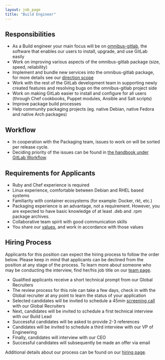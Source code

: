 ```yaml
---
layout: job_page
title: "Build Engineer"
---
```


## Responsibilities

* As a Build engineer your main focus will be on [omnibus-gitlab][], the software that enables our users to install, upgrade, and use GitLab easily
* Work on improving various aspects of the omnibus-gitlab package (size, speed, reliability)
* Implement and bundle new services into the omnibus-gitlab package, for more details see our [direction scope][]
* Work with the rest of the GitLab development team in supporting newly created features and resolving bugs on the omnibus-gitlab project side
* Work on making GitLab easier to install and configure for all users (through Chef cookbooks, Puppet modules, Ansible and Salt scripts)
* Improve package build processes
* Help community packaging projects (eg. native Debian, native Fedora and native Arch packages)

## Workflow

* In cooperation with the Packaging team, issues to work on will be sorted per release cycle.
* Deciding priority of the issues can be found in [the handbook under GitLab Workflow](https://about.gitlab.com/handbook/communication/#prioritize).

## Requirements for Applicants

* Ruby and Chef experience is required
* Linux experience, comfortable between Debian and RHEL based systems
* Familiarity with container ecosystems (for example: Docker, rkt, etc.)
* Packaging experience is an advantage, not a requirement. However, you are
  expected to have basic knowledge of at least .deb and .rpm package archives.
* Collaborative team spirit with good communication skills
* You share our [values](/handbook/values), and work in accordance with those values

[omnibus-gitlab]: https://gitlab.com/gitlab-org/omnibus-gitlab
[direction scope]: https://about.gitlab.com/direction/#scope-a-namescopea

## Hiring Process

Applicants for this position can expect the hiring process to follow the order below. Please keep in mind that applicants can be declined from the position at any stage of the process. To learn more about someone who may be conducting the interview, find her/his job title on our [team page](/team).

* Qualified applicants receive a short technical prompt from our Global Recruiters
* The review process for this role can take a few days, check in with the Global recruiter at any point to learn the status of your application
* Selected candidates will be invited to schedule a 45min [screening call](/handbook/hiring/#screening-call) with our Global Recruiters
* Next, candidates will be invited to schedule a first technical interview with our Build Lead
* Successful candidates will be asked to provide 2-3 references
* Candidates will be invited to schedule a third interview with our VP of Engineering
* Finally, candidates will interview with our CEO
* Successful candidates will subsequently be made an offer via email

Additional details about our process can be found on our [hiring page](/handbook/hiring).
